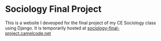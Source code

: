 # Sociology Final Project
This is a website I deveoped for the final project of my CE Sociology class using Django. It is temporarily hosted at [sociology-final-project.camelcode.net](https://sociology-final-project.camelcode.net)
